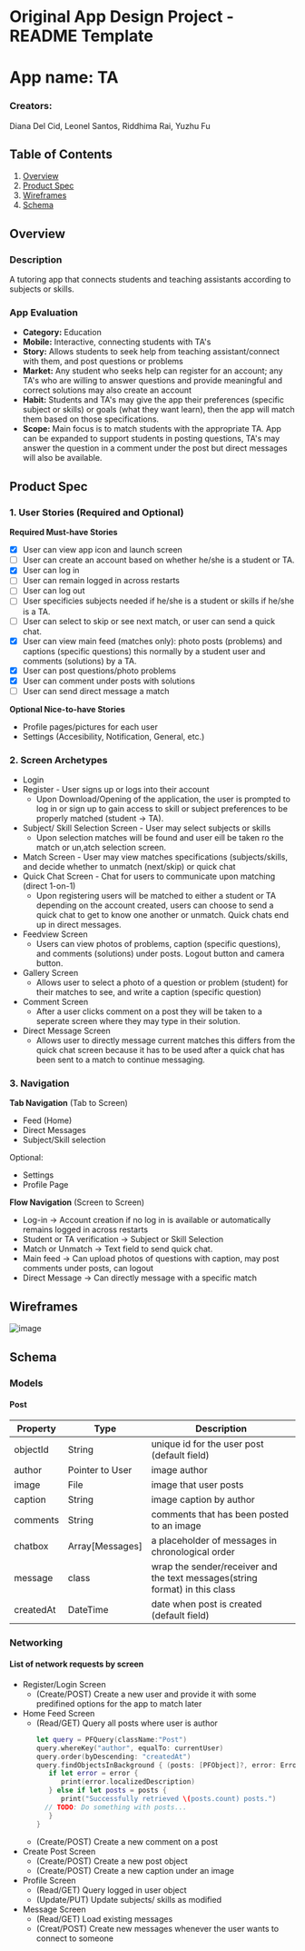 Original App Design Project - README Template
===

# App name: TA
### Creators: 
Diana Del Cid, Leonel Santos, Riddhima Rai, Yuzhu Fu

## Table of Contents
1. [Overview](#Overview)
1. [Product Spec](#Product-Spec)
1. [Wireframes](#Wireframes)
2. [Schema](#Schema)

## Overview
### Description
A tutoring app that connects students and teaching assistants according to subjects or skills.

### App Evaluation
- **Category:** Education
- **Mobile:** Interactive, connecting students with TA's
- **Story:** Allows students to seek help from teaching assistant/connect with them, and post questions or problems 
- **Market:** Any student who seeks help can register for an account; any TA's who are willing to answer questions and provide meaningful and correct solutions may also create an account
- **Habit:** Students and TA's may give the app their preferences (specific subject or skills) or goals (what they want learn), then the app will match them based on those specifications.
- **Scope:** Main focus is to match students with the appropriate TA. App can be expanded to support students in posting questions, TA's may answer the question in a comment under the post but direct messages will also be available.

## Product Spec
### 1. User Stories (Required and Optional)

**Required Must-have Stories**

* [x] User can view app icon and launch screen
* [ ] User can create an account based on whether he/she is a student or TA.
* [x] User can log in
* [ ] User can remain logged in across restarts
* [ ] User can log out
* [ ] User specificies subjects needed if he/she is a student or skills if he/she is a TA. 
* [ ] User can select to skip or see next match, or user can send a quick chat.
* [x] User can view main feed (matches only): photo posts (problems) and captions (specific questions) this normally by a student user and comments (solutions) by a TA.
* [x] User can post questions/photo problems
* [x] User can comment under posts with solutions
* [ ] User can send direct message a match

**Optional Nice-to-have Stories**

* Profile pages/pictures for each user
* Settings (Accesibility, Notification, General, etc.)

### 2. Screen Archetypes

* Login 
* Register - User signs up or logs into their account
   * Upon Download/Opening of the application, the user is prompted to log in or sign up to gain access to skill or subject preferences to be properly matched (student -> TA). 
* Subject/ Skill Selection Screen - User may select subjects or skills
   * Upon selection matches will be found and user eill be taken ro the match or un,atch selection screen. 
* Match Screen - User may view matches specifications (subjects/skills, and decide whether to unmatch (next/skip) or quick chat
* Quick Chat Screen - Chat for users to communicate upon matching (direct 1-on-1)
   * Upon registering users will be matched to either a student or TA depending on the account created, users can choose to send a quick chat to get to know one another or unmatch. Quick chats end up in direct messages.
* Feedview Screen 
   * Users can view photos of problems, caption (specific questions), and comments (solutions) under posts. Logout button and camera button.
* Gallery Screen
   * Allows user to select a photo of a question or problem (student) for their matches to see, and write a caption (specific question) 
* Comment Screen 
   * After a user clicks comment on a post they will be taken to a seperate screen where they may type in their solution.
*  Direct Message Screen
   * Allows user to directly message current matches this differs from the quick chat screen because it has to be used after a quick chat has been sent to a match to continue messaging.

### 3. Navigation

**Tab Navigation** (Tab to Screen)

* Feed (Home) 
* Direct Messages
* Subject/Skill selection

Optional:
* Settings
* Profile Page

**Flow Navigation** (Screen to Screen)
* Log-in -> Account creation if no log in is available or automatically remains logged in across restarts
* Student or TA verification -> Subject or Skill Selection
* Match or Unmatch -> Text field to send quick chat.
* Main feed -> Can upload photos of questions with caption, may post comments under posts, can logout
* Direct Message -> Can directly message with a specific match 

## Wireframes
![image](https://user-images.githubusercontent.com/89175881/140597724-8e0864fd-b8cf-431e-b682-078faecec2c2.jpeg)

## Schema
### Models
#### Post

   | Property      | Type     | Description |
   | ------------- | -------- | ------------|
   | objectId      | String   | unique id for the user post (default field) |
   | author        | Pointer to User| image author |
   | image         | File     | image that user posts |
   | caption       | String   | image caption by author |
   | comments      | String   | comments that has been posted to an image |
   | chatbox       | Array[Messages]    | a placeholder of messages in chronological order |
   | message       | class    | wrap the sender/receiver and the text messages(string format) in this class |
   | createdAt     | DateTime | date when post is created (default field) |
   
### Networking
#### List of network requests by screen
   - Register/Login Screen
      - (Create/POST) Create a new user and provide it with some predifined options for the app to match later
   - Home Feed Screen
      - (Read/GET) Query all posts where user is author
         ```swift
         let query = PFQuery(className:"Post")
         query.whereKey("author", equalTo: currentUser)
         query.order(byDescending: "createdAt")
         query.findObjectsInBackground { (posts: [PFObject]?, error: Error?) in
            if let error = error { 
               print(error.localizedDescription)
            } else if let posts = posts {
               print("Successfully retrieved \(posts.count) posts.")
           // TODO: Do something with posts...
            }
         }
         ```
      - (Create/POST) Create a new comment on a post
   - Create Post Screen
      - (Create/POST) Create a new post object
      - (Create/POST) Create a new caption under an image
   - Profile Screen
      - (Read/GET) Query logged in user object
      - (Update/PUT) Update subjects/ skills as modified 
   - Message Screen
      - (Read/GET) Load existing messages
      - (Creat/POST) Create new messages whenever the user wants to connect to someone


